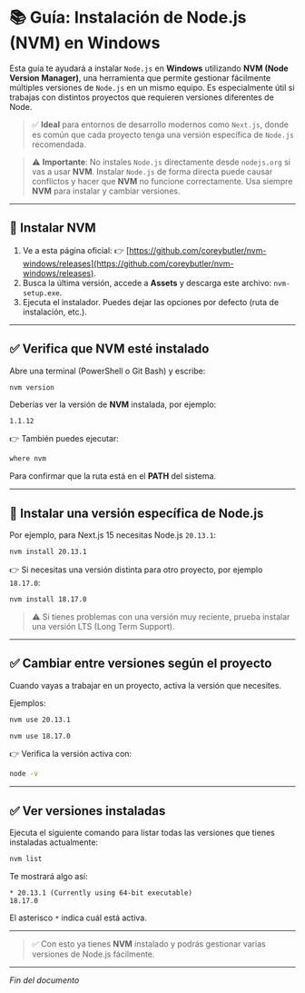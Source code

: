 # 📚 Guía: Instalación de Node.js (NVM) en Windows

Esta guía te ayudará a instalar `Node.js` en **Windows** utilizando **NVM (Node Version Manager)**, una herramienta que permite gestionar fácilmente múltiples versiones de `Node.js` en un mismo equipo. Es especialmente útil si trabajas con distintos proyectos que requieren versiones diferentes de Node.

> ✅ **Ideal** para entornos de desarrollo modernos como `Next.js`, donde es común que cada proyecto tenga una versión específica de `Node.js` recomendada.

> ⚠️ **Importante**: No instales `Node.js` directamente desde `nodejs.org` si vas a usar **NVM**. Instalar `Node.js` de forma directa puede causar conflictos y hacer que **NVM** no funcione correctamente. Usa siempre **NVM** para instalar y cambiar versiones.

---

## 🧰 Instalar NVM

1. Ve a esta página oficial: 👉 [https://github.com/coreybutler/nvm-windows/releases](https://github.com/coreybutler/nvm-windows/releases).
2. Busca la última versión, accede a **Assets** y descarga este archivo: `nvm-setup.exe`.
3. Ejecuta el instalador. Puedes dejar las opciones por defecto (ruta de instalación, etc.).

---

## ✅ Verifica que NVM esté instalado
Abre una terminal (PowerShell o Git Bash) y escribe:

```bash
nvm version
```

Deberías ver la versión de **NVM** instalada, por ejemplo:

```plaintext
1.1.12
```

👉 También puedes ejecutar:

```bash
where nvm
```

Para confirmar que la ruta está en el **PATH** del sistema.

---

## 🧰 Instalar una versión específica de Node.js

Por ejemplo, para Next.js 15 necesitas Node.js `20.13.1`:

```bash
nvm install 20.13.1
```

👉 Si necesitas una versión distinta para otro proyecto, por ejemplo `18.17.0`:

```bash
nvm install 18.17.0
```

> ⚠️ Si tienes problemas con una versión muy reciente, prueba instalar una versión LTS (Long Term Support).

---

## ✅ Cambiar entre versiones según el proyecto

Cuando vayas a trabajar en un proyecto, activa la versión que necesites.

Ejemplos:

```bash
nvm use 20.13.1
```

```bash
nvm use 18.17.0
```

👉 Verifica la versión activa con:

```bash
node -v
```

---

## ✅ Ver versiones instaladas

Ejecuta el siguiente comando para listar todas las versiones que tienes instaladas actualmente:

```bash
nvm list
```

Te mostrará algo así:

```plaintext
* 20.13.1 (Currently using 64-bit executable)
18.17.0
```

El asterisco `*` indica cuál está activa.

---

> ✅ Con esto ya tienes **NVM** instalado y podrás gestionar varias versiones de Node.js fácilmente.

---

*Fin del documento*